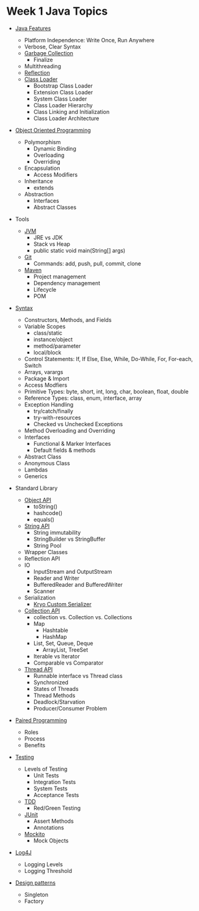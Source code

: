 # Week 1 Java Topics

- [Java Features](https://docs.oracle.com/javase/specs/jls/se8/html/jls-1.html)
  - Platform Independence: Write Once, Run Anywhere
  - Verbose, Clear Syntax
  - [Garbage Collection](https://www.oracle.com/webfolder/technetwork/tutorials/obe/java/gc01/index.html)
    - Finalize
  - Multithreading
  - [Reflection](https://docs.oracle.com/javase/tutorial/reflect/index.html)
  - [Class Loader](https://www.javatpoint.com/classloader-in-java)
    - Bootstrap Class Loader
    - Extension Class Loader
    - System Class Loader
    - Class Loader Hierarchy
    - Class Linking and Initialization
    - Class Loader Architecture

- [Object Oriented Programming](https://www.w3schools.com/java/java_oop.asp)
  - Polymorphism
    - Dynamic Binding
    - Overloading
    - Overriding
  - Encapsulation
    - Access Modifiers
  - Inheritance
    - extends
  - Abstraction
    - Interfaces
    - Abstract Classes

- Tools
  - [JVM](https://docs.oracle.com/javase/specs/jvms/se8/html/jvms-0-preface8.html)
    - JRE vs JDK
    - Stack vs Heap
    - public static void main(String[] args)
  - [Git](https://guides.github.com/introduction/git-handbook/)
    - Commands: add, push, pull, commit, clone
  - [Maven](https://maven.apache.org/what-is-maven.html)
    - Project management
    - Dependency management
    - Lifecycle
    - POM

- [Syntax](https://www.tutorialspoint.com/java/index.htm)
  - Constructors, Methods, and Fields
  - Variable Scopes
    - class/static
    - instance/object
    - method/parameter
    - local/block
  - Control Statements: If, If Else, Else, While, Do-While, For, For-each, Switch
  - Arrays, varargs
  - Package & Import
  - Access Modfiers
  - Primitive Types: byte, short, int, long, char, boolean, float, double
  - Reference Types: class, enum, interface, array
  - Exception Handling
    - try/catch/finally
    - try-with-resources
    - Checked vs Unchecked Exceptions
  - Method Overloading and Overriding
  - Interfaces
    - Functional & Marker Interfaces
    - Default fields & methods
  - Abstract Class
  - Anonymous Class
  - Lambdas
  - Generics

- Standard Library
  - [Object API](https://docs.oracle.com/javase/7/docs/api/java/lang/Object.html)
    - toString()
    - hashcode()
    - equals()
  - [String API](https://docs.oracle.com/javase/7/docs/api/java/lang/String.html)
    - String immutability
    - StringBuilder vs StringBuffer
    - String Pool
  - Wrapper Classes
  - Reflection API
  - IO
    - InputStream and OutputStream
    - Reader and Writer
    - BufferedReader and BufferedWriter
    - Scanner
  - Serialization
    - [Kryo Custom Serializer](https://github.com/EsotericSoftware/kryo)
  - [Collection API](https://dzone.com/articles/an-introduction-to-the-java-collections-framework)
    - collection vs. Collection vs. Collections
    - Map
      - Hashtable
      - HashMap
    - List, Set, Queue, Deque
      - ArrayList, TreeSet
    - Iterable vs Iterator
    - Comparable vs Comparator
  - [Thread API](https://docs.oracle.com/javase/tutorial/essential/concurrency/index.html)
    - Runnable interface vs Thread class
    - Synchronized
    - States of Threads
    - Thread Methods
    - Deadlock/Starvation
    - Producer/Consumer Problem

- [Paired Programming](https://stackify.com/pair-programming-advantages/)
  - Roles
  - Process
  - Benefits

- [Testing](https://www.softwaretestingmaterial.com/software-testing/)
  - Levels of Testing
    - Unit Tests
    - Integration Tests
    - System Tests
    - Acceptance Tests
  - [TDD](https://hackernoon.com/introduction-to-test-driven-development-tdd-61a13bc92d92)
    - Red/Green Testing
  - [JUnit](https://github.com/junit-team/junit4/wiki/Getting-started)
    - Assert Methods
    - Annotations
  - [Mockito](https://site.mockito.org/)
    - Mock Objects

- [Log4J](https://logging.apache.org/log4j/2.x/)
  - Logging Levels
  - Logging Threshold

- [Design patterns](https://www.javatpoint.com/design-patterns-in-java)
  - Singleton
  - Factory
